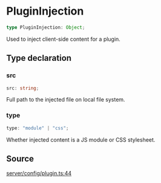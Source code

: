 # PluginInjection

```ts
type PluginInjection: Object;
```

Used to inject client-side content for a plugin.

## Type declaration

### src

```ts
src: string;
```

Full path to the injected file on local file system.

### type

```ts
type: "module" | "css";
```

Whether injected content is a JS module or CSS stylesheet.

## Source

[server/config/plugin.ts:44](https://github.com/Elringus/Imgit/blob/157689c/src/server/config/plugin.ts#L44)

